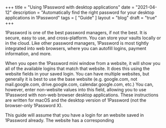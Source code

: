 +++
title = "Using 1Password with desktop applications"
date = "2021-04-12"
description = "Automatically find the right password for your desktop applications in 1Password"
tags = [ "Guide" ]
layout = "blog"
draft = "true"
+++

1Password is one of the best password managers, if not the best. It is secure, easy to use, and cross-platform. You can store your vaults locally or in the cloud. Like other password managers, 1Password is most tightly integrated into web browsers, where you can autofill logins, payment information, and more.

When you open the 1Password mini window from a website, it will show you all of the available logins that match that website. It does this using the website fields in your saved login. You can have multiple websites, but generally it is best to use the base website (e.g. google.com, not mail.google.com, drive.google.com, calendar.google.com, etc.) You can, however, enter non-website values into this field, allowing you to use 1Password with non-web browser desktop applications. These instructions are written for macOS and the desktop version of 1Password (not the browser-only 1Password X). 

This guide will assume that you have a login for an website saved in 1Password already. The website has a corresponding 
